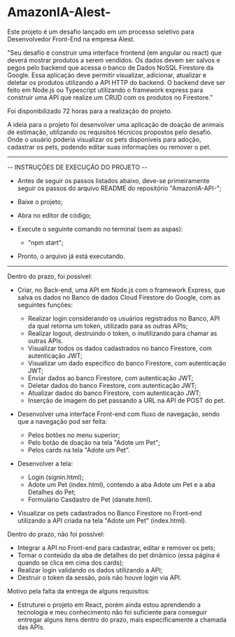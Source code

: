 # AmazonIA-Alest-

  Este projeto é um desafio lançado em um processo seletivo para Desenvolvedor Front-End na empresa Alest.

  "Seu desafio é construir uma interface frontend (em angular ou react) que deverá mostrar produtos a serem vendidos. Os dados devem ser salvos e pegos pelo backend que acessa o banco de Dados NoSQL Firestore da Google. Essa aplicação deve permitir visualizar, adicionar, atualizar e deletar os produtos utilizando a API HTTP do backend.
  O backend deve ser feito em Node.js ou Typescript utilizando o framework express para construir uma API que realize um CRUD com os produtos no Firestore."

  Foi disponibilizado 72 horas para a realização do projeto.

  A ideia para o projeto foi desenvolver uma aplicação de doação de animais de estimação, utilizando os requisitos técnicos propostos pelo desafio. Onde o usuário poderia visualizar os pets disponíveis para adoção, cadastrar os pets, podendo editar suas informações ou remover o pet. 
  
-----------------
  
-- INSTRUÇÕES DE EXECUÇÃO DO PROJETO --

  - Antes de seguir os passos listados abaixo, deve-se primeiramente seguir os passos do arquivo README do repositório "AmazonIA-API-";

  - Baixe o projeto;
  - Abra no editor de código;
  - Execute o seguinte comando no terminal (sem as aspas):
    - "npm start";
  - Pronto, o arquivo já está executando.

-----------------

Dentro do prazo, foi possível:

- Criar, no Back-end, uma API em Node.js com o framework Express, que salva os dados no Banco de dados Cloud Firestore do Google, com as seguintes funções:
  - Realizar login considerando os usuários registrados no Banco, API da qual retorna um token, utilizado para as outras APIs;
  - Realizar logout, destruindo o token, o inutilizando para chamar as outras APIs.
  - Visualizar todos os dados cadastrados no banco Firestore, com autenticação JWT;
  - Visualizar um dado específico do banco Firestore, com autenticação JWT;
  - Enviar dados ao banco Firestore, com autenticação JWT;
  - Deletar dados do banco Firestore, com autenticação JWT;
  - Atualizar dados do banco Firestore, com autenticação JWT;
  - Inserção de imagem do pet passando a URL na API de POST do pet.

- Desenvolver uma interface Front-end com fluxo de navegação, sendo que a navegação pod ser feita:
  - Pelos botões no menu superior;
  - Pelo botão de doação na tela "Adote um Pet";
  - Pelos cards na tela "Adote um Pet".

- Desenvolver a tela:
  - Login (signin.html);
  - Adote um Pet (index.html), contendo a aba Adote um Pet e a aba Detalhes do Pet;
  - Formulário Casdastro de Pet (danate.html).

- Visualizar os pets cadastrados no Banco Firestore no Front-end utilizando a API criada na tela "Adote um Pet" (index.html).

Dentro do prazo, não foi possível:

  - Integrar a API no Front-end para cadastrar, editar e remover os pets;
  - Tornar o conteúdo da aba de detalhes do pet dinâmico (essa página é quando se clica em cima dos cards);
  - Realizar login validando os dados utilizando a API;
  - Destruir o token da sessão, pois não houve login via API.

Motivo pela falta da entrega de alguns requisitos:
  - Estruturei o projeto em React, porém ainda estou aprendendo a tecnologia e meu conhecimento não foi suficiente para conseguir entregar alguns itens dentro do prazo, mais especificamente a chamada das APIs.
